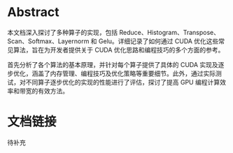 # Abstract
本文档深入探讨了多种算子的实现，包括 Reduce、Histogram、Transpose、Scan、Softmax、Layernorm 和 Gelu。详细记录了如何通过 CUDA 优化这些常见算法，旨在为开发者提供关于 CUDA 优化思路和编程技巧的多个方面的参考。

首先分析了各个算法的基本原理，并针对每个算子提供了具体的 CUDA 实现及逐步优化，涵盖了内存管理、编程技巧及优化策略等重要细节。此外，通过实际测试，对不同算子逐步优化的实现的性能进行了评估，探讨了提高 GPU 编程计算效率和带宽的有效方法。

# 文档链接
待补充
